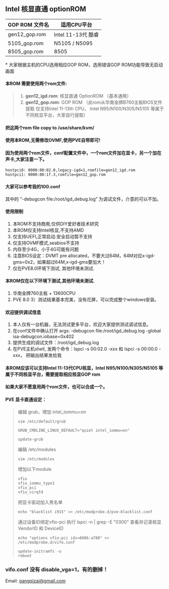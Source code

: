 ## Intel 核显直通 optionROM



GOP ROM 文件名       | 适用CPU平台
--------------------|-------------------------
gen12_gop.rom       | Intel 11-13代 酷睿 
5105_gop.rom        | N5105 / N5095
8505_gop.rom        | 8505

\* 大家根据主机的CPU选用相应GOP ROM，选用错误GOP ROM功能导致无启动画面
   
#### 本ROM 需要使用两个rom文件: 
> 1. **gen12_igd.rom**: 核显直通 OptionROM （基本通用）
> 2. **gen12_gop.rom**: GOP ROM （此rom从华南金牌B760主板BIOS文件提取 仅支持Intel 11-13th CPU， Intel N95/N100/N305/N5105 等属于不同核显平台，大家自行提取）

#### 把这两个rom file copy to /use/share/kvm/

#### 使用本ROM,无需修改OVMF,使用PVE自带即可!

#### 因为使用两个rom文件，conf配置文件中，一个rom文件加在显卡，另一个加在声卡,大家注意一下。
```
hostpci0: 0000:00:02.0,legacy-igd=1,romfile=gen12_igd.rom
hostpci1: 0000:00:1f.3,romfile=gen12_gop.rom
```

#### 大家可以参考我的100.conf 
其中的 “-debugcon file:/root/igd_debug.log” 为调试文件，介意的可以不加。



#### 使用限制

1) 本ROM不支持商用,仅供DIY爱好者技术研究
2)  本ROM仅支持Intel核显,不支持AMD
3) 仅支持UEFI,正常启动.安全启动暂不支持
4) 仅支持OVMF模式,seabios不支持
5) 内存至少4G，小于4G可能有问题
6) 注意BIOS设定：DVMT pre allocated，不要大过64M，64M对应x-igd-gms=0x2，如果超过64M,x-igd-gms要加大！
7) 仅在PVE8.0环境下测试, 其他环境未测试.

#### 本ROM仅在以下环境下测试,其他环境未测试.
1) 华南金牌760主板 + 13600CPU
2) PVE 8.0
3）测试结果基本完美，没有花屏，可以完成整个windows安装。

#### 欢迎提供调试信息
1. 本人仅有一台机器，无法测试更多平台，欢迎大家提供测试调试信息。
2. 在conf文件中确认打开 args: -debugcon file:/root/igd_debug.log -global isa-debugcon.iobase=0x402
3. 提供生成的调试文件：/root/igd_debug.log
4. 在PVE主机shell, 发两个命令：lspci -s 00:02.0 -xxx 和 lspci -s 00:00.0 -xxx， 把输出结果发给我


#### 本ROM应该可以支持Intel 11-13代CPU核显，Intel N95/N100/N305/N5105 等属于不同核显平台，需要提取相应核显GOP rom

#### 如果大家不愿意用两个rom文件，也可以合成一个。

#### PVE 显卡直通设定：

>  编辑 grub，增加 intel_iommu=on
> ```
> vim /etc/default/grub
> ```
> ```
> GRUB_CMDLINE_LINUX_DEFAULT="quiet intel_iommu=on"
> ```
> ```
> update-grub
> ```
>
> 编辑 /etc/modules
> ```
> vim /etc/modules
> ```
> 增加以下module
> ```
> vfio
> vfio_iommu_type1
> vfio_pci
> vfio_virqfd
> ```
> 把显卡驱动加入黑名单
> ```
> echo "blacklist i915" >> /etc/modprobe.d/pve-blacklist.conf
> ```
> 通过设备ID绑定vfio-pci
> 执行 lspci -n | grep -E "0300" 查看并记录核显 VendorID 和 DeviceID
>
> ```
> echo "options vfio-pci ids=8086:a780" >> /etc/modprobe.d/vifo.conf
> ```
> ```
> update-initramfs -u
> reboot
> ```
### vifo.conf 没有 disable_vga=1，有的删掉！

Email: gangqizai@gmail.com
